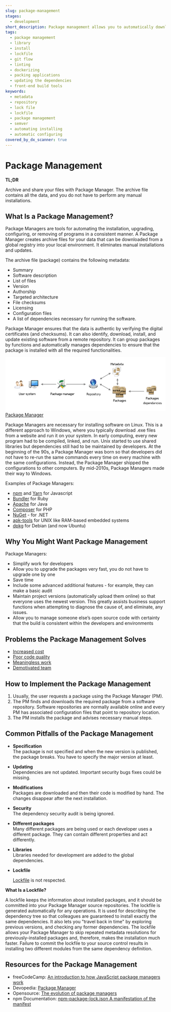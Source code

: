```yaml
---
slug: package-management
stages:
  - development
short_description: Package management allows you to automatically download, install, and update software using remote repositories and in a consistent manner. Package managers are software tools that eliminate maintaining the software manually.
tags:
  - package management
  - library
  - install
  - lockfile
  - git flow
  - linting
  - dockerizing
  - packing applications
  - updating the dependencies
  - front-end build tools
keywords:
  - metadata
  - repository
  - lock file
  - lockfile
  - package management
  - semver
  - automating installing
  - automatic configuring
covered_by_dx_scanner: true
---
```


# Package Management

**TL;DR**

Archive and share your files with Package Manager. The archive file contains all the data, and you do not have to perform any manual installations.

## What Is a Package Management?

Package Managers are tools for automating the installation, upgrading, configuring, or removing of programs in a consistent manner. A Package Manager creates archive files for your data that can be downloaded from a global registry into your local environment. It eliminates manual installations and updates.

The archive file (package) contains the following metadata:
  - Summary
  - Software description
  - List of files
  - Version
  - Authorship
  - Targeted architecture
  - File checksums
  - Licensing
  - Configuration files
  - A list of dependencies necessary for running the software.

Package Manager ensures that the data is authentic by verifying the digital certificates (and checksums). It can also identify, download, install, and update existing software from a remote repository. It can group packages by functions and automatically manages dependencies to ensure that the package is installed with all the required functionalities.

![Package Manager](/files/package_manager.png)
[Package Manager](https://devopedia.org/package-manager)

Package Managers are necessary for installing software on Linux. This is a different approach to Windows, where you typically download .exe files from a website and run it on your system. In early computing, every new program had to be compiled, linked, and run. Unix started to use shared libraries but dependencies still had to be maintained by developers. At the beginning of the 90s, a Package Manager was born so that developers did not have to re-run the same commands every time on every machine with the same configurations. Instead, the Package Manager shipped the configurations to other computers. By mid-2010s, Package Managers made their way to Windows.

Examples of Package Managers:

- [npm](https://en.wikipedia.org/wiki/Npm) and [Yarn](https://yarnpkg.com/lang/en/) for Javascript
- [Bundler](https://bundler.io/) for Ruby
- [Apache](https://maven.apache.org/) for Java
- [Composer](https://getcomposer.org/) for PHP
- [NuGet](https://www.nuget.org/) - for .NET
- [apk-tools](http://apk-tools.sourceforge.net/) for UNIX like RAM-based embedded systems
- [dpkg](https://wiki.debian.org/Teams/Dpkg) for Debian (and now Ubuntu)

## Why You Might Want Package Management

Package Managers:

- Simplify work for developers
- Allow you to upgrade the packages very fast, you do not have to upgrade one by one
- Save time
- Include some advanced additional features - for example, they can make a basic audit
- Maintain project versions (automatically upload them online) so that everyone uses the newest version. This greatly assists business support functions when attempting to diagnose the cause of, and eliminate, any issues.
- Allow you to manage someone else’s open source code with certainty that the build is consistent within the developers and environments

## Problems the Package Management Solves

- [Increased cost](/problems/increased-cost)
- [Poor code quality](/problems/poor-code-quality)
- [Meaningless work](/problems/meaningless-work)
- [Demotivated team](/problems/demotivated-team)

## How to Implement the Package Management

1. Usually, the user requests a package using the Package Manager (PM).
2. The PM finds and downloads the required package from a software repository. Software repositories are normally available online and every PM has associated configuration files that point to repository location.
3. The PM installs the package and advises necessary manual steps.

## Common Pitfalls of the Package Management

- **Specification**  
  The package is not specified and when the new version is published, the package breaks. You have to specify the major version at least.
- **Updating**  
  Dependencies are not updated. Important security bugs fixes could be missing.
- **Modifications**  
  Packages are downloaded and then their code is modified by hand. The changes disappear after the next installation.
- **Security**  
  The dependency security audit is being ignored.
- **Different packages**  
  Many different packages are being used or each developer uses a different package. They can contain different properties and act differently.
- **Libraries**  
  Libraries needed for development are added to the global dependencies.
- **Lockfile**

  [Lockfile](/practices/lockfile) is not respected.

**What Is a Lockfile?**

A lockfile keeps the information about installed packages, and it should be committed into your Package Manager source repositories. The lockfile is generated automatically for any operations. It is used for describing the dependency tree so that colleagues are guaranteed to install exactly the same dependencies. It also lets you "travel back in time" by exploring previous versions, and checking any former dependencies. The lockfile allows your Package Manager to skip repeated metadata resolutions for previously-installed packages and, therefore, makes the installation much faster. Failure to commit the lockfile to your source control results in installing two different modules from the same dependency definition.

## Resources for the Package Management

- freeCodeCamp: [An introduction to how JavaScript package managers work](https://www.freecodecamp.org/news/javascript-package-managers-101-9afd926add0a/)
- Devopedia: [Package Manager](https://devopedia.org/package-manager#Linode-2017)
- Opensource: [The evolution of package managers](https://opensource.com/article/18/7/evolution-package-managers)
- npm Documentation: [npm-package-lock.json A manifestation of the manifest](https://docs.npmjs.com/files/package-lock.json)
